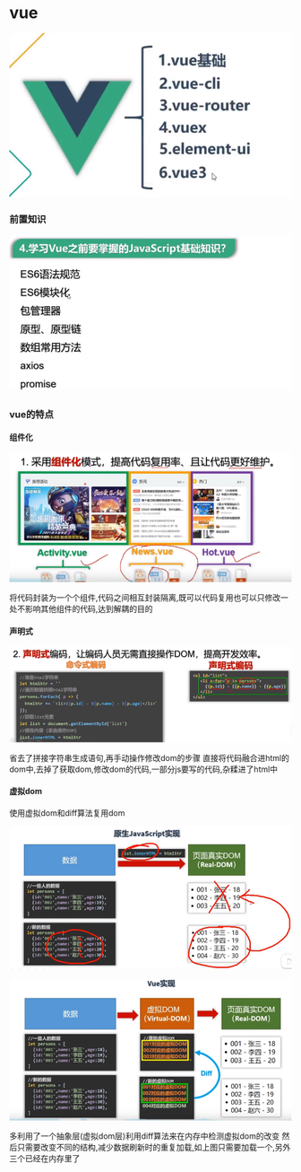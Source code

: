 # vue

<img src="vue.assets/image-20211230155137579.png" alt="image-20211230155137579" style="zoom:67%;" />



### 前置知识

![image-20211230170600934](vue.assets/image-20211230170600934.png)



### vue的特点



#### 组件化

![image-20211230155642676](vue.assets/image-20211230155642676.png)

将代码封装为一个个组件,代码之间相互封装隔离,既可以代码复用也可以只修改一处不影响其他组件的代码,达到解耦的目的

#### 声明式

![image-20211230164037457](vue.assets/image-20211230164037457.png)

省去了拼接字符串生成语句,再手动操作修改dom的步骤
直接将代码融合进html的dom中,去掉了获取dom,修改dom的代码,一部分js要写的代码,杂糅进了html中

#### 虚拟dom

使用虚拟dom和diff算法复用dom

![image-20211230165705283](vue.assets/image-20211230165705283.png)

![image-20211230170001953](vue.assets/image-20211230170001953.png)

多利用了一个抽象层(虚拟dom层)利用diff算法来在内存中检测虚拟dom的改变
然后只需要改变不同的结构,减少数据刷新时的重复加载,如上图只需要加载一个,另外三个已经在内存里了

